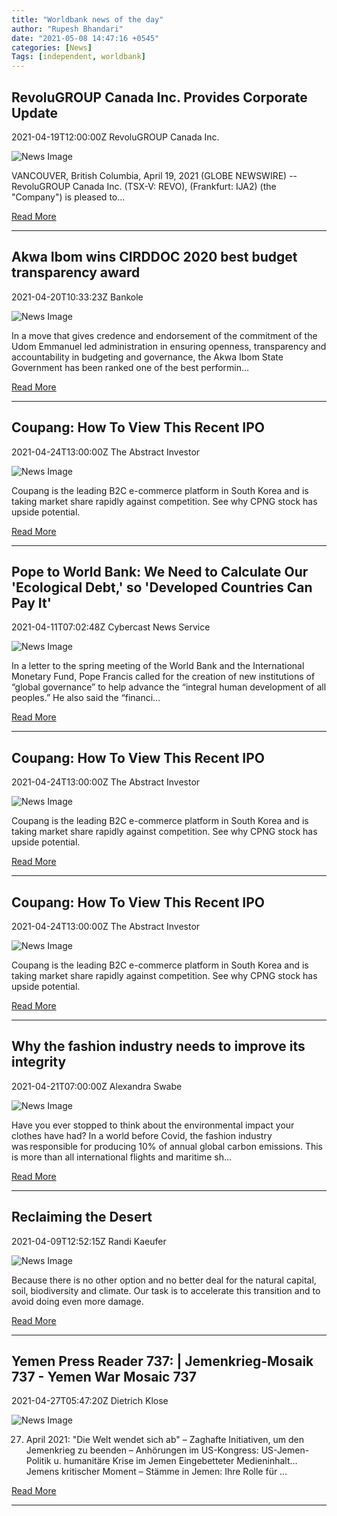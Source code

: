 ```yaml
---
title: "Worldbank news of the day"
author: "Rupesh Bhandari"
date: "2021-05-08 14:47:16 +0545"
categories: [News]
Tags: [independent, worldbank]
---
```


## RevoluGROUP Canada Inc. Provides Corporate Update

2021-04-19T12:00:00Z RevoluGROUP Canada Inc.

![News Image](https://s.yimg.com/uu/api/res/1.2/CCMuK4CnyjpvlAjAvUh2LA--~B/aD0zMDA7dz0zMDA7YXBwaWQ9eXRhY2h5b24-/https://media.zenfs.com/en/globenewswire.com/57f9779ae54b50d57a2574ef8db37d31)

VANCOUVER, British Columbia, April 19, 2021 (GLOBE NEWSWIRE) -- RevoluGROUP Canada Inc. (TSX-V: REVO), (Frankfurt: IJA2) (the "Company") is pleased to...

[Read More](https://finance.yahoo.com/news/revolugroup-canada-inc-provides-corporate-120000917.html)

---
    
## Akwa Ibom wins CIRDDOC 2020 best budget transparency award

2021-04-20T10:33:23Z Bankole

![News Image](https://i2.wp.com/www.vanguardngr.com/wp-content/uploads/2021/04/Akwa-ibom.jpg?fit=837%2C924&ssl=1)

In a move that gives credence and endorsement of the commitment of the Udom Emmanuel led administration in ensuring openness, transparency and accountability in budgeting and governance, the Akwa Ibom State Government has been ranked one of the best performin…

[Read More](https://www.vanguardngr.com/2021/04/akwa-ibom-wins-cirddoc-2020-best-budget-transparency-award/)

---
    
## Coupang: How To View This Recent IPO

2021-04-24T13:00:00Z The Abstract Investor

![News Image](https://static.seekingalpha.com/cdn/s3/uploads/getty_images/1207038079/large_image_1207038079.jpg)

Coupang is the leading B2C e-commerce platform in South Korea and is taking market share rapidly against competition. See why CPNG stock has upside potential.

[Read More](https://seekingalpha.com/article/4420995-coupang-ipo-south-korean-amazon?source=feed_all_articles)

---
    
## Pope to World Bank: We Need to Calculate Our 'Ecological Debt,' so 'Developed Countries Can Pay It'

2021-04-11T07:02:48Z Cybercast News Service

![News Image](None)

In a letter to the spring meeting of the World Bank and the International Monetary Fund, Pope Francis called for the creation of new institutions of “global governance” to help advance the “integral human development of all peoples.” He also said the “financi…

[Read More](https://freerepublic.com/focus/f-backroom/3949609/posts)

---
    
## Coupang: How To View This Recent IPO

2021-04-24T13:00:00Z The Abstract Investor

![News Image](https://static.seekingalpha.com/cdn/s3/uploads/getty_images/1207038079/large_image_1207038079.jpg)

Coupang is the leading B2C e-commerce platform in South Korea and is taking market share rapidly against competition. See why CPNG stock has upside potential.

[Read More](https://seekingalpha.com/article/4420995-coupang-ipo-south-korean-amazon?source=feed_tag_editors_picks)

---
    
## Coupang: How To View This Recent IPO

2021-04-24T13:00:00Z The Abstract Investor

![News Image](https://static.seekingalpha.com/cdn/s3/uploads/getty_images/1207038079/large_image_1207038079.jpg)

Coupang is the leading B2C e-commerce platform in South Korea and is taking market share rapidly against competition. See why CPNG stock has upside potential.

[Read More](https://seekingalpha.com/article/4420995-coupang-ipo-south-korean-amazon?source=feed_tag_long_ideas)

---
    
## Why the fashion industry needs to improve its integrity

2021-04-21T07:00:00Z Alexandra Swabe

![News Image](https://media-assets-02.thedrum.com/cache/images/thedrum-prod/s3-news-tmp-247257-jess-harper-sunday-0jqmqakoibs-unsplash--default--1280.jpg)

Have you ever stopped to think about the environmental impact your clothes have had? In a world before Covid, the fashion industry was responsible for producing 10% of annual global carbon emissions. This is more than all international flights and maritime sh…

[Read More](https://www.thedrum.com/opinion/2021/04/21/why-the-fashion-industry-needs-improve-its-integrity)

---
    
## Reclaiming the Desert

2021-04-09T12:52:15Z Randi Kaeufer

![News Image](https://www.resilience.org/wp-content/uploads/2021/04/0_5DlMtpxHsGNPjz8X.jpg)

Because there is no other option and no better deal for the natural capital, soil, biodiversity and climate. Our task is to accelerate this transition and to avoid doing even more damage.

[Read More](https://www.resilience.org/stories/2021-04-09/reclaiming-the-desert/)

---
    
## Yemen Press Reader 737: | Jemenkrieg-Mosaik 737 - Yemen War Mosaic 737

2021-04-27T05:47:20Z Dietrich Klose

![News Image](https://www.freitag.de/++theme++freitag.theme/freitag/img/community_social_media_share.jpg)

27. April 2021: "Die Welt wendet sich ab" – Zaghafte Initiativen, um den Jemenkrieg zu beenden – Anhörungen im US-Kongress: US-Jemen-Politik u. humanitäre Krise im Jemen Eingebetteter Medieninhalt... Jemens kritischer Moment – Stämme in Jemen: Ihre Rolle für …

[Read More](https://www.freitag.de/autoren/dklose/jemenkrieg-mosaik-737-yemen-war-mosaic-737)

---
    
